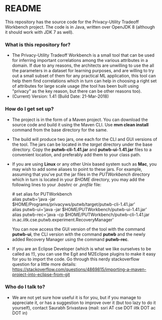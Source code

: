 # README #

This repository has the source code for the Privacy-Utility Tradeoff Workbench project. The code is in Java, written over OpenJDK 8 (although it should work with JDK 7 as well).

### What is this repository for? ###

* The Privacy-Utility Tradeoff Workbench is a small tool that can be used for inferring important correlations among the various attributes in a domain. If due to any reasons, the architects are unwilling to use the all the parameters in a dataset for learning purposes, and are willing to try out a small subset of them for any practical ML application, this tool can help them find correlations which in turn can help in choosing a right set of attributes for large scale usage (the tool has been built using "privacy" as the key reason, but there can be other reasons too).
* (Current) Version: 1.41 (Build Date: 21-Mar-2018)

### How do I get set up? ###

* The project is in the form of a Maven project. You can download the source code and build it using the Maven CLI. Use __mvn clean install__ command from the base directory for the same.
* The build will produce two jars, one each for the CLI and GUI versions of the tool. The jars can be located in the _target_ directory under the base directory. Copy the __putwb-cli-1.41.jar__ and __putwb-ui-1.41.jar__ files to a convenient location, and preferably add them to your class path.
* If you are using __Linux__ or any other Unix based system such as __Mac__, you may wish to add some aliases to point to these jars. For example, assuming that you've put the jar files in the _PUTWorkbench_ directory which in turn is located in your _$HOME_ directory, you may add the following lines to your _.bashrc_ or _.profile_ file:

  \# set alias for PUTWorkbench  
  alias putwb='java -jar $HOME/Programs/privacyws/putwb/target/putwb-cli-1.41.jar'  
  alias putwb-ui='java -jar $HOME/PUTWorkbench/putwb-ui-1.41.jar'  
  alias putwb-rec='java -cp $HOME/PUTWorkbench/putwb-cli-1.41.jar in.ac.iitk.cse.putwb.experiment.RecoveryManager'

  You can now access the GUI version of the tool with the command __putwb-ui__, the CLI version with the command __putwb__ and the newly added Recovery Manager using the command __putwb-rec__.
  
* If you are an Eclipse Developer (which is what we like ourselves to be called as !!), you can use the Egit and M2Eclipse plugins to make it easy for you to import the code. Go through this nerdy stackoverflow question for a little more details:
https://stackoverflow.com/questions/4869815/importing-a-maven-project-into-eclipse-from-git

### Who do I talk to? ###

* We are not yet sure how useful it is for you, but if you manage to appreciate it, or has a suggestion to improve over it (but too lazy to do it yourself), contact Saurabh Srivastava (mail: ssri AT cse DOT iitk DOT ac DOT in)